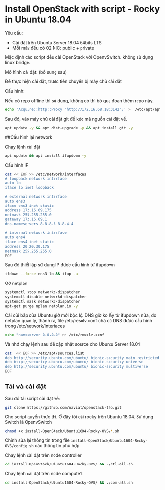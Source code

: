 # Install OpenStack with script - Rocky in Ubuntu 18.04

Yêu cầu:

- Cài đặt trên Ubuntu Server 18.04 64bits LTS
- Mỗi máy đều có 02 NIC: public + private

Mặc định các script đều cài OpenStack với OpenvSwitch. không sử dụng linux bridge.

Mô hình cài đặt: (bổ sung sau)

Để thực hiện cài đặt, trước tiên chuyển bị máy chủ cài đặt

Cấu hình:

Nếu có repo offline thì sử dụng, không có thì bỏ qua đoạn thêm repo này.

```sh
echo 'Acquire::http::Proxy "http://172.16.68.18:3142";' >  /etc/apt/apt.conf
```

Sau đó, vào máy chủ cài đặt git để kéo mã nguồn cài đặt về.

```sh
apt update -y && apt dist-upgrade -y && apt install git -y
```

##Cấu hình lại network

Chạy lệnh cài đặt

```sh
apt update && apt install ifupdown -y
```

Cấu hình IP

```sh
cat << EOF >> /etc/network/interfaces
# loopback network interface
auto lo
iface lo inet loopback

# external network interface
auto ens3
iface ens3 inet static
address 172.16.69.175
netmask 255.255.255.0
gateway 172.16.69.1
dns-nameservers 8.8.8.8 8.8.4.4

# internal network interface
auto ens4
iface ens4 inet static
address 20.20.30.175
netmask 255.255.255.0
EOF
```

Sau đó thiết lập sử dụng IP được cấu hình từ ifupdown

```sh
ifdown --force ens3 lo && ifup -a
```

Gỡ netplan

```sh
systemctl stop networkd-dispatcher
systemctl disable networkd-dispatcher
systemctl mask networkd-dispatcher
apt-get purge nplan netplan.io -y
```

Cái cùi bắp của Ubuntu giờ mới bộc lộ. DNS giờ ko lấy từ ifupdown nữa, do netplan quản lý, thành ra, file /etc/resolv.conf chả có DNS được cấu hình trong /etc/network/interfaces

```sh
echo "nameserver 8.8.8.8" >> /etc/resolv.conf
```

Và nhớ chạy lệnh sau để cập nhật source cho Ubuntu Server 18.04

```sh
cat  << EOF >> /etc/apt/sources.list
deb http://security.ubuntu.com/ubuntu/ bionic-security main restricted
deb http://security.ubuntu.com/ubuntu/ bionic-security universe
deb http://security.ubuntu.com/ubuntu/ bionic-security multiverse
EOF
```

## Tải và cài đặt

Sau đó tải script cài đặt về:

```sh
git clone https://github.com/naviat/openstack-tho.git
```

Cho script quyền thực thi. Ở đây tôi cài rocky trên Ubuntu 18.04. Sử dụng Switch là OpenvSwitch

```sh
chmod +x install-OpenStack/Ubuntu1604-Rocky-OVS/*.sh
```

Chỉnh sửa lại thông tin trong file `install-OpenStack/Ubuntu1604-Rocky-OVS/config.sh` các thông tin phù hợp

Chạy lệnh cài đặt trên node controller:

```sh
cd install-OpenStack/Ubuntu1604-Rocky-OVS/ && ./ctl-all.sh
```

Chạy lệnh cài đặt trên node compute1:

```sh
cd install-OpenStack/Ubuntu1604-Rocky-OVS/ && ./com-all.sh
```